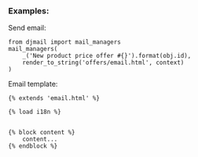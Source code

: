 ### Examples:
Send email:
```
from djmail import mail_managers
mail_managers(
    _('New product price offer #{}').format(obj.id),
    render_to_string('offers/email.html', context)
)
```
Email template:
```
{% extends 'email.html' %}

{% load i18n %}


{% block content %}
    content...
{% endblock %}
```
